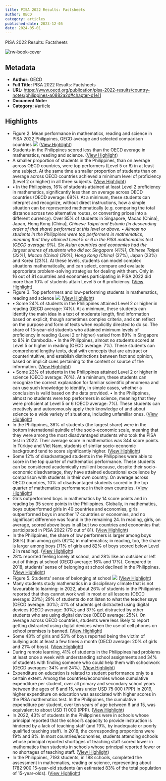 ```yaml
---
title: PISA 2022 Results: Factsheets
author: OECD
category: articles
published-date: 2023-12-05
date: 2024-05-01
---
```

PISA 2022 Results: Factsheets

![rw-book-cover](https://assets.oecdcode.org/covers/1000~social/a0882a2d.jpeg)

## Metadata
- **Author:** OECD
- **Full Title:** PISA 2022 Results: Factsheets
- **URL:** https://www.oecd.org/publication/pisa-2022-results/country-notes/philippines-a0882a2d#chapter-d1e11
- **Document Note:** 
- **Category:** #article

## Highlights
- Figure 2. Mean performance in mathematics, reading and science in PISA 2022
  Philippines, OECD average and selected comparison countries
  ![](https://www.oecd.org/publication/pisa-2022-results/webbooks/dynamic/pisa-country-notes/a0882a2d-chapter-d1e11/mediaweb/media/image3.png) ([View Highlight](https://read.readwise.io/read/01hkrayasy5f7jwfmbxcq9cehm))
- Students in the Philippines scored less than the OECD average in mathematics, reading and science. ([View Highlight](https://read.readwise.io/read/01hkraydsqtjwmhgh2453kf2fk))
- A smaller proportion of students in the Philippines, than on average across OECD countries, were top performers (Level 5 or 6) in at least one subject. At the same time a smaller proportion of students than on average across OECD countries achieved a minimum level of proficiency (Level 2 or higher) in all three subjects. ([View Highlight](https://read.readwise.io/read/01hkrayfp92e68km93fa59pvds))
- • In the Philippines, 16% of students attained at least Level 2 proficiency in mathematics, significantly less than on average across OECD countries (OECD average: 69%). At a minimum, these students can interpret and recognize, without direct instructions, how a simple situation can be represented mathematically (e.g. comparing the total distance across two alternative routes, or converting prices into a different currency). Over 85% of students in Singapore, Macao (China), Japan, Hong Kong (China)*, Chinese Taipei and Estonia (in descending order of that share) performed at this level or above.
  • Almost no students in the Philippines were top performers in mathematics, meaning that they attained Level 5 or 6 in the PISA mathematics test (OECD average: 9%). Six Asian countries and economies had the largest shares of students who did so: Singapore (41%), Chinese Taipei (32%), Macao (China) (29%), Hong Kong (China)* (27%), Japan (23%) and Korea (23%). At these levels, students can model complex situations mathematically, and can select, compare and evaluate appropriate problem-solving strategies for dealing with them. Only in 16 out of 81 countries and economies participating in PISA 2022 did more than 10% of students attain Level 5 or 6 proficiency. ([View Highlight](https://read.readwise.io/read/01hkraynwg8c483etcgnddjw1f))
- Figure 3. Top performers and low-performing students in mathematics, reading and science
  ![](https://www.oecd.org/publication/pisa-2022-results/webbooks/dynamic/pisa-country-notes/a0882a2d-chapter-d1e11/mediaweb/media/image4.png) ([View Highlight](https://read.readwise.io/read/01hkraytrpvy5z4r4mnvn34nh4))
- • Some 24% of students in the Philippines attained Level 2 or higher in reading (OECD average: 74%). At a minimum, these students can identify the main idea in a text of moderate length, find information based on explicit, though sometimes complex criteria, and can reflect on the purpose and form of texts when explicitly directed to do so. The share of 15-year-old students who attained minimum levels of proficiency in reading (Level 2 or higher) varied from 89% in Singapore to 8% in Cambodia.
  • In the Philippines, almost no students scored at Level 5 or higher in reading (OECD average: 7%). These students can comprehend lengthy texts, deal with concepts that are abstract or counterintuitive, and establish distinctions between fact and opinion, based on implicit cues pertaining to the content or source of the information. ([View Highlight](https://read.readwise.io/read/01hkraz8fdcr6wrb5kt5cv2t2e))
- • Some 23% of students in the Philippines attained Level 2 or higher in science (OECD average: 76%). At a minimum, these students can recognize the correct explanation for familiar scientific phenomena and can use such knowledge to identify, in simple cases, whether a conclusion is valid based on the data provided.
  • In the Philippines, almost no students were top performers in science, meaning that they were proficient at Level 5 or 6 (OECD average: 7%). These students can creatively and autonomously apply their knowledge of and about science to a wide variety of situations, including unfamiliar ones. ([View Highlight](https://read.readwise.io/read/01hkrazct9x5sj3fxcj1ym66cx))
- In the Philippines, 36% of students (the largest share) were in the bottom international quintile of the socio-economic scale, meaning that they were among the most disadvantaged students who took the PISA test in 2022. Their average score in mathematics was 344 score points. In Türkiye and Viet Nam, students of similar socio-economic background tend to score significantly higher. ([View Highlight](https://read.readwise.io/read/01hkrb1e7mqjcwybe9rgfx806t))
- Some 12% of disadvantaged students in the Philippines were able to score in the top quarter of mathematics performance. These students can be considered academically resilient because, despite their socio-economic disadvantage, they have attained educational excellence by comparison with students in their own country. On average across OECD countries, 10% of disadvantaged students scored in the top quarter of mathematics performance in their own countries. ([View Highlight](https://read.readwise.io/read/01hkrb57ev3mrma7e9k9kzkjpa))
- Girls outperformed boys in mathematics by 14 score points and in reading by 35 score points in the Philippines. Globally, in mathematics, boys outperformed girls in 40 countries and economies, girls outperformed boys in another 17 countries or economies, and no significant difference was found in the remaining 24. In reading, girls, on average, scored above boys in all but two countries and economies that participated in PISA 2022 (79 out of 81). ([View Highlight](https://read.readwise.io/read/01hkrb60pe0skj7xra7mb3qpc5))
- In the Philippines, the share of low performers is larger among boys (86%) than among girls (82%) in mathematics; in reading, too, the share is larger among boys (71% of girls and 82% of boys scored below Level 2 in reading). ([View Highlight](https://read.readwise.io/read/01hkrb6pkgc5z91w7jb5hj48bp))
- 28% reported feeling lonely at school, and 28% like an outsider or left out of things at school (OECD average: 16% and 17%). Compared to 2018, students’ sense of belonging at school declined in the Philippines. ([View Highlight](https://read.readwise.io/read/01hkrb7jn6b6s06rn30m56paef))
- Figure 5. Students’ sense of belonging at school
  ![](https://www.oecd.org/publication/pisa-2022-results/webbooks/dynamic/pisa-country-notes/a0882a2d-chapter-d1e11/mediaweb/media/image6.png) ([View Highlight](https://read.readwise.io/read/01hkrb8xgrpftdcfe3sn1wmfb6))
- Many students study mathematics in a disciplinary climate that is not favourable to learning: in 2022, about 26% of students in the Philippines reported that they cannot work well in most or all lessons (OECD average: 23%); 29% of students do not listen to what the teacher says (OECD average: 30%); 41% of students get distracted using digital devices (OECD average: 30%); and 37% get distracted by other students who are using digital devices (OECD average: 25%). On average across OECD countries, students were less likely to report getting distracted using digital devices when the use of cell phones on school premises is banned. ([View Highlight](https://read.readwise.io/read/01hkrbamatb0fk4y3mqn241sfh))
- Some 43% of girls and 53% of boys reported being the victim of bullying acts at least a few times a month (OECD average: 20% of girls and 21% of boys). ([View Highlight](https://read.readwise.io/read/01hkrbcsc76va4s5ympz392q37))
- During remote learning, 41% of students in the Philippines had problems at least once a week with understanding school assignments and 34% of students with finding someone who could help them with schoolwork (OECD averages: 34% and 24%). ([View Highlight](https://read.readwise.io/read/01hkrbdve784w6nzx3e1nncjp9))
- Expenditure on education is related to student performance only to a certain extent. Among the countries/economies whose cumulative expenditure per student, over all primary and secondary school years between the ages of 6 and 15, was under USD 75 000 (PPP) in 2019, higher expenditure on education was associated with higher scores in the PISA mathematics test. In the Philippines, the cumulative expenditure per student, over ten years of age between 6 and 15, was equivalent to about USD 11 000 (PPP). ([View Highlight](https://read.readwise.io/read/01hkrbf84nee2enf31asnr1g4p))
- In 2022, 43% of students in the Philippines were in schools whose principal reported that the school’s capacity to provide instruction is hindered by a lack of teaching staff (and 19%, by inadequate or poorly qualified teaching staff). In 2018, the corresponding proportions were 19% and 8%. In most countries/economies, students attending schools whose principal reported shortages of teaching staff scored lower in mathematics than students in schools whose principal reported fewer or no shortages of teaching staff. ([View Highlight](https://read.readwise.io/read/01hkrbh6ce48xa675jgzymfq4z))
- In the Philippines, 7193 students, in 188 schools, completed the assessment in mathematics, reading or science, representing about 1782 900 15-year-old students (an estimated 83% of the total population of 15-year-olds). ([View Highlight](https://read.readwise.io/read/01hkrbjc0xsjmrppevrytykyhn))
